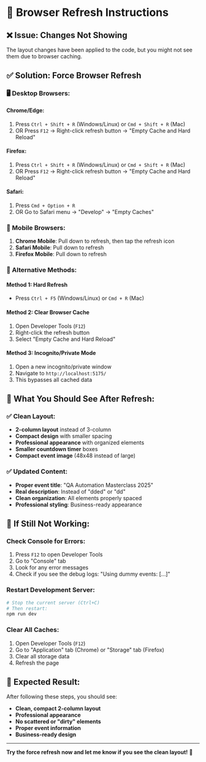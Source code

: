 # 🔄 Browser Refresh Instructions

## ❌ **Issue**: Changes Not Showing
The layout changes have been applied to the code, but you might not see them due to browser caching.

## ✅ **Solution**: Force Browser Refresh

### **🖥️ Desktop Browsers:**

#### **Chrome/Edge:**
1. Press `Ctrl + Shift + R` (Windows/Linux) or `Cmd + Shift + R` (Mac)
2. OR Press `F12` → Right-click refresh button → "Empty Cache and Hard Reload"

#### **Firefox:**
1. Press `Ctrl + Shift + R` (Windows/Linux) or `Cmd + Shift + R` (Mac)
2. OR Press `F12` → Right-click refresh button → "Empty Cache and Hard Reload"

#### **Safari:**
1. Press `Cmd + Option + R`
2. OR Go to Safari menu → "Develop" → "Empty Caches"

### **📱 Mobile Browsers:**
1. **Chrome Mobile**: Pull down to refresh, then tap the refresh icon
2. **Safari Mobile**: Pull down to refresh
3. **Firefox Mobile**: Pull down to refresh

### **🔧 Alternative Methods:**

#### **Method 1: Hard Refresh**
- Press `Ctrl + F5` (Windows/Linux) or `Cmd + R` (Mac)

#### **Method 2: Clear Browser Cache**
1. Open Developer Tools (`F12`)
2. Right-click the refresh button
3. Select "Empty Cache and Hard Reload"

#### **Method 3: Incognito/Private Mode**
1. Open a new incognito/private window
2. Navigate to `http://localhost:5175/`
3. This bypasses all cached data

## 🎯 **What You Should See After Refresh:**

### **✅ Clean Layout:**
- **2-column layout** instead of 3-column
- **Compact design** with smaller spacing
- **Professional appearance** with organized elements
- **Smaller countdown timer** boxes
- **Compact event image** (48x48 instead of large)

### **✅ Updated Content:**
- **Proper event title**: "QA Automation Masterclass 2025"
- **Real description**: Instead of "dded" or "dd"
- **Clean organization**: All elements properly spaced
- **Professional styling**: Business-ready appearance

## 🚨 **If Still Not Working:**

### **Check Console for Errors:**
1. Press `F12` to open Developer Tools
2. Go to "Console" tab
3. Look for any error messages
4. Check if you see the debug logs: "Using dummy events: [...]"

### **Restart Development Server:**
```bash
# Stop the current server (Ctrl+C)
# Then restart:
npm run dev
```

### **Clear All Caches:**
1. Open Developer Tools (`F12`)
2. Go to "Application" tab (Chrome) or "Storage" tab (Firefox)
3. Clear all storage data
4. Refresh the page

## 🎉 **Expected Result:**
After following these steps, you should see:
- **Clean, compact 2-column layout**
- **Professional appearance**
- **No scattered or "dirty" elements**
- **Proper event information**
- **Business-ready design**

---

**Try the force refresh now and let me know if you see the clean layout!** 🔄
